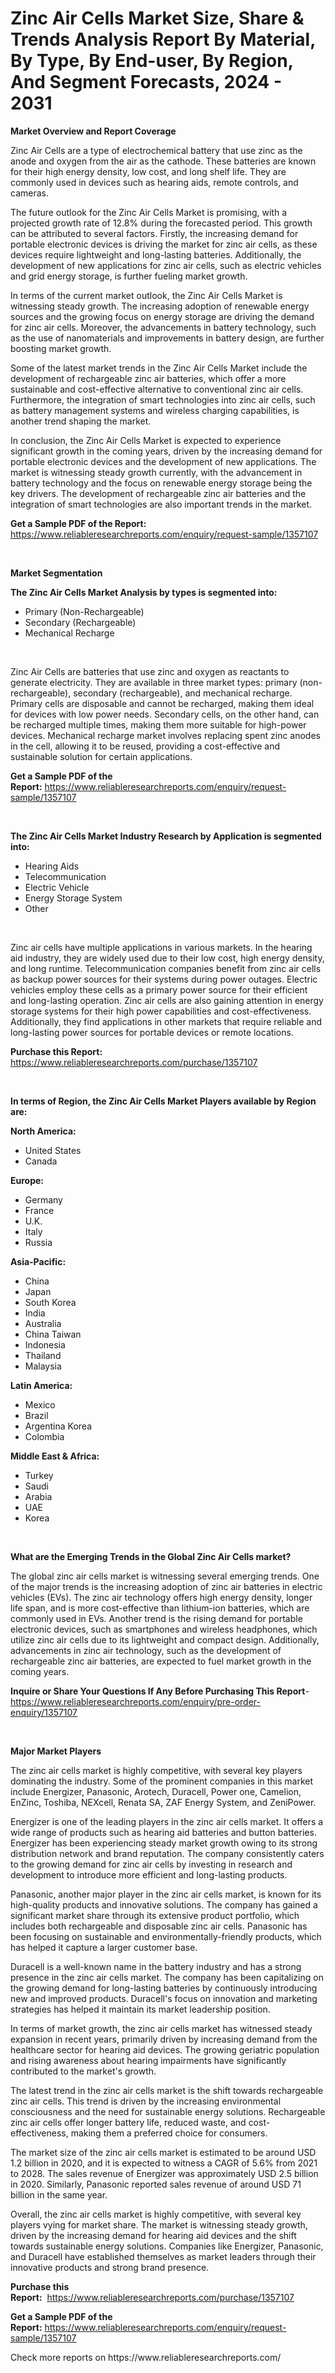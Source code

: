 <p><h1>Zinc Air Cells Market Size, Share & Trends Analysis Report By Material, By Type, By End-user, By Region, And Segment Forecasts, 2024 - 2031</h1></p><p><strong>Market Overview and Report Coverage</strong></p>
<p><p>Zinc Air Cells are a type of electrochemical battery that use zinc as the anode and oxygen from the air as the cathode. These batteries are known for their high energy density, low cost, and long shelf life. They are commonly used in devices such as hearing aids, remote controls, and cameras.</p><p>The future outlook for the Zinc Air Cells Market is promising, with a projected growth rate of 12.8% during the forecasted period. This growth can be attributed to several factors. Firstly, the increasing demand for portable electronic devices is driving the market for zinc air cells, as these devices require lightweight and long-lasting batteries. Additionally, the development of new applications for zinc air cells, such as electric vehicles and grid energy storage, is further fueling market growth.</p><p>In terms of the current market outlook, the Zinc Air Cells Market is witnessing steady growth. The increasing adoption of renewable energy sources and the growing focus on energy storage are driving the demand for zinc air cells. Moreover, the advancements in battery technology, such as the use of nanomaterials and improvements in battery design, are further boosting market growth.</p><p>Some of the latest market trends in the Zinc Air Cells Market include the development of rechargeable zinc air batteries, which offer a more sustainable and cost-effective alternative to conventional zinc air cells. Furthermore, the integration of smart technologies into zinc air cells, such as battery management systems and wireless charging capabilities, is another trend shaping the market.</p><p>In conclusion, the Zinc Air Cells Market is expected to experience significant growth in the coming years, driven by the increasing demand for portable electronic devices and the development of new applications. The market is witnessing steady growth currently, with the advancement in battery technology and the focus on renewable energy storage being the key drivers. The development of rechargeable zinc air batteries and the integration of smart technologies are also important trends in the market.</p></p>
<p><strong>Get a Sample PDF of the Report:</strong> <a href="https://www.reliableresearchreports.com/enquiry/request-sample/1357107">https://www.reliableresearchreports.com/enquiry/request-sample/1357107</a></p>
<p>&nbsp;</p>
<p><strong>Market Segmentation</strong></p>
<p><strong>The Zinc Air Cells Market Analysis by types is segmented into:</strong></p>
<p><ul><li>Primary (Non-Rechargeable)</li><li>Secondary (Rechargeable)</li><li>Mechanical Recharge</li></ul></p>
<p>&nbsp;</p>
<p><p>Zinc Air Cells are batteries that use zinc and oxygen as reactants to generate electricity. They are available in three market types: primary (non-rechargeable), secondary (rechargeable), and mechanical recharge. Primary cells are disposable and cannot be recharged, making them ideal for devices with low power needs. Secondary cells, on the other hand, can be recharged multiple times, making them more suitable for high-power devices. Mechanical recharge market involves replacing spent zinc anodes in the cell, allowing it to be reused, providing a cost-effective and sustainable solution for certain applications.</p></p>
<p><strong>Get a Sample PDF of the Report:</strong>&nbsp;<a href="https://www.reliableresearchreports.com/enquiry/request-sample/1357107">https://www.reliableresearchreports.com/enquiry/request-sample/1357107</a></p>
<p>&nbsp;</p>
<p><strong>The Zinc Air Cells Market Industry Research by Application is segmented into:</strong></p>
<p><ul><li>Hearing Aids</li><li>Telecommunication</li><li>Electric Vehicle</li><li>Energy Storage System</li><li>Other</li></ul></p>
<p>&nbsp;</p>
<p><p>Zinc air cells have multiple applications in various markets. In the hearing aid industry, they are widely used due to their low cost, high energy density, and long runtime. Telecommunication companies benefit from zinc air cells as backup power sources for their systems during power outages. Electric vehicles employ these cells as a primary power source for their efficient and long-lasting operation. Zinc air cells are also gaining attention in energy storage systems for their high power capabilities and cost-effectiveness. Additionally, they find applications in other markets that require reliable and long-lasting power sources for portable devices or remote locations.</p></p>
<p><strong>Purchase this Report:</strong>&nbsp; <a href="https://www.reliableresearchreports.com/purchase/1357107">https://www.reliableresearchreports.com/purchase/1357107</a></p>
<p>&nbsp;</p>
<p><strong>In terms of Region, the Zinc Air Cells Market Players available by Region are:</strong></p>
<p>
    <p> <strong> North America: </strong>
        <ul>
            <li>United States</li>
            <li>Canada</li>
        </ul>
        </p> 
    <p> <strong> Europe: </strong>
        <ul>
            <li>Germany</li>
            <li>France</li>
            <li>U.K.</li>
            <li>Italy</li>
            <li>Russia</li>
        </ul>
        </p> 
    <p> <strong> Asia-Pacific: </strong>
        <ul>
            <li>China</li>
            <li>Japan</li>
            <li>South Korea</li>
            <li>India</li>
            <li>Australia</li>
            <li>China Taiwan</li>
            <li>Indonesia</li>
            <li>Thailand</li>
            <li>Malaysia</li>
        </ul>
        </p> 
    <p> <strong> Latin America: </strong>
        <ul>
            <li>Mexico</li>
            <li>Brazil</li>
            <li>Argentina Korea</li>
            <li>Colombia</li>
        </ul>
        </p> 
    <p> <strong> Middle East & Africa: </strong>
        <ul>
            <li>Turkey</li>
            <li>Saudi</li>
            <li>Arabia</li>
            <li>UAE</li>
            <li>Korea</li>
        </ul>
    </p>
    </p>
<p>&nbsp;</p>
<p><strong>What are the Emerging Trends in the Global Zinc Air Cells market?</strong></p>
<p><p>The global zinc air cells market is witnessing several emerging trends. One of the major trends is the increasing adoption of zinc air batteries in electric vehicles (EVs). The zinc air technology offers high energy density, longer life span, and is more cost-effective than lithium-ion batteries, which are commonly used in EVs. Another trend is the rising demand for portable electronic devices, such as smartphones and wireless headphones, which utilize zinc air cells due to its lightweight and compact design. Additionally, advancements in zinc air technology, such as the development of rechargeable zinc air batteries, are expected to fuel market growth in the coming years.</p></p>
<p><strong>Inquire or Share Your Questions If Any Before Purchasing This Report</strong>- <a href="https://www.reliableresearchreports.com/enquiry/pre-order-enquiry/1357107">https://www.reliableresearchreports.com/enquiry/pre-order-enquiry/1357107</a></p>
<p>&nbsp;</p>
<p><strong>Major Market Players</strong></p>
<p><p>The zinc air cells market is highly competitive, with several key players dominating the industry. Some of the prominent companies in this market include Energizer, Panasonic, Arotech, Duracell, Power one, Camelion, EnZinc, Toshiba, NEXcell, Renata SA, ZAF Energy System, and ZeniPower. </p><p>Energizer is one of the leading players in the zinc air cells market. It offers a wide range of products such as hearing aid batteries and button batteries. Energizer has been experiencing steady market growth owing to its strong distribution network and brand reputation. The company consistently caters to the growing demand for zinc air cells by investing in research and development to introduce more efficient and long-lasting products.</p><p>Panasonic, another major player in the zinc air cells market, is known for its high-quality products and innovative solutions. The company has gained a significant market share through its extensive product portfolio, which includes both rechargeable and disposable zinc air cells. Panasonic has been focusing on sustainable and environmentally-friendly products, which has helped it capture a larger customer base.</p><p>Duracell is a well-known name in the battery industry and has a strong presence in the zinc air cells market. The company has been capitalizing on the growing demand for long-lasting batteries by continuously introducing new and improved products. Duracell's focus on innovation and marketing strategies has helped it maintain its market leadership position.</p><p>In terms of market growth, the zinc air cells market has witnessed steady expansion in recent years, primarily driven by increasing demand from the healthcare sector for hearing aid devices. The growing geriatric population and rising awareness about hearing impairments have significantly contributed to the market's growth.</p><p>The latest trend in the zinc air cells market is the shift towards rechargeable zinc air cells. This trend is driven by the increasing environmental consciousness and the need for sustainable energy solutions. Rechargeable zinc air cells offer longer battery life, reduced waste, and cost-effectiveness, making them a preferred choice for consumers.</p><p>The market size of the zinc air cells market is estimated to be around USD 1.2 billion in 2020, and it is expected to witness a CAGR of 5.6% from 2021 to 2028. The sales revenue of Energizer was approximately USD 2.5 billion in 2020. Similarly, Panasonic reported sales revenue of around USD 71 billion in the same year.</p><p>Overall, the zinc air cells market is highly competitive, with several key players vying for market share. The market is witnessing steady growth, driven by the increasing demand for hearing aid devices and the shift towards sustainable energy solutions. Companies like Energizer, Panasonic, and Duracell have established themselves as market leaders through their innovative products and strong brand presence.</p></p>
<p><strong>Purchase this Report:</strong>&nbsp;&nbsp;<a href="https://www.reliableresearchreports.com/purchase/1357107">https://www.reliableresearchreports.com/purchase/1357107</a></p>
<p></p>
<p><strong>Get a Sample PDF of the Report:</strong>&nbsp;<a href="https://www.reliableresearchreports.com/enquiry/request-sample/1357107">https://www.reliableresearchreports.com/enquiry/request-sample/1357107</a></p>
<p>Check more reports on https://www.reliableresearchreports.com/</p>